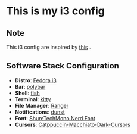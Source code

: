 # This is my i3 config

## Note
This i3 config are inspired  by [this](https://raw.githubusercontent.com/Vallen217/dotfiles) .


## Software Stack Configuration
- **Distro**: [Fedora i3](https://fedoraproject.org/spins/)
- **Bar**: [polybar](https://github.com/polybar/polybar)
- **Shell**: [fish](https://fishshell.com/)
- **Terminal**: [kitty](https://sw.kovidgoyal.net/kitty/)
- **File Manager**: [Ranger](https://github.com/ranger/ranger)
- **Notifications**: [dunst](https://github.com/dunst-project/dunst)
- **Font**: [ShureTechMono Nerd Font](https://www.nerdfonts.com/font-downloads)
- **Cursors**: [Catppuccin-Macchiato-Dark-Cursors](https://github.com/catppuccin/cursors)
